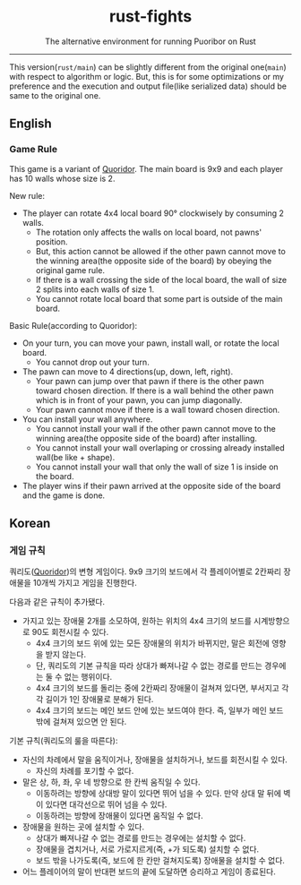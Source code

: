 <div align="center">

# rust-fights

The alternative environment for running Puoribor on Rust

</div>

---

This version(`rust/main`) can be slightly different from the original one(`main`) with respect to algorithm or logic. But, this is for some optimizations or my preference and the execution and output file(like serialized data) should be same to the original one.

## English

### Game Rule

This game is a variant of [Quoridor](https://en.wikipedia.org/wiki/Quoridor). The main board is 9x9 and each player has 10 walls whose size is 2.

New rule:
- The player can rotate 4x4 local board 90° clockwisely by consuming 2 walls.
  - The rotation only affects the walls on local board, not pawns' position.
  - But, this action cannot be allowed if the other pawn cannot move to the winning area(the opposite side of the board) by obeying the original game rule.
  - If there is a wall crossing the side of the local board, the wall of size 2 splits into each walls of size 1.
  - You cannot rotate local board that some part is outside of the main board.


Basic Rule(according to Quoridor):
- On your turn, you can move your pawn, install wall, or rotate the local board.
  - You cannot drop out your turn.
- The pawn can move to 4 directions(up, down, left, right).
  - Your pawn can jump over that pawn if there is the other pawn toward chosen direction. If there is a wall behind the other pawn which is in front of your pawn, you can jump diagonally.
  - Your pawn cannot move if there is a wall toward chosen direction.
- You can install your wall anywhere.
  - You cannot install your wall if the other pawn cannot move to the winning area(the opposite side of the board) after installing.
  - You cannot install your wall overlaping or crossing already installed wall(be like + shape).
  - You cannot install your wall that only the wall of size 1 is inside on the board.
- The player wins if their pawn arrived at the opposite side of the board and the game is done.

## Korean

### 게임 규칙

쿼리도([Quoridor](https://en.wikipedia.org/wiki/Quoridor))의 변형 게임이다. 9x9 크기의 보드에서 각 플레이어별로 2칸짜리 장애물을 10개씩 가지고 게임을 진행한다.

다음과 같은 규칙이 추가됐다.

- 가지고 있는 장애물 2개를 소모하여, 원하는 위치의 4x4 크기의 보드를 시계방향으로 90도 회전시킬 수 있다.
  - 4x4 크기의 보드 위에 있는 모든 장애물의 위치가 바뀌지만, 말은 회전에 영향을 받지 않는다.
  - 단, 쿼리도의 기본 규칙을 따라 상대가 빠져나갈 수 없는 경로를 만드는 경우에는 둘 수 없는 행위이다.
  - 4x4 크기의 보드를 돌리는 중에 2칸짜리 장애물이 걸쳐져 있다면, 부서지고 각각 길이가 1인 장애물로 분해가 된다.
  - 4x4 크기의 보드는 메인 보드 안에 있는 보드여야 한다. 즉, 일부가 메인 보드 밖에 걸쳐져 있으면 안 된다.

기본 규칙(쿼리도의 룰을 따른다):
- 자신의 차례에서 말을 움직이거나, 장애물을 설치하거나, 보드를 회전시킬 수 있다.
  - 자신의 차례를 포기할 수 없다.
- 말은 상, 하, 좌, 우 네 방향으로 한 칸씩 움직일 수 있다.
  - 이동하려는 방향에 상대방 말이 있다면 뛰어 넘을 수 있다. 만약 상대 말 뒤에 벽이 있다면 대각선으로 뛰어 넘을 수 있다.
  - 이동하려는 방향에 장애물이 있다면 움직일 수 없다.
- 장애물을 원하는 곳에 설치할 수 있다.
  - 상대가 빠져나갈 수 없는 경로를 만드는 경우에는 설치할 수 없다.
  - 장애물을 겹치거나, 서로 가로지르게(즉, +가 되도록) 설치할 수 없다.
  - 보드 밖을 나가도록(즉, 보드에 한 칸만 걸쳐지도록) 장애물을 설치할 수 없다.
- 어느 플레이어의 말이 반대편 보드의 끝에 도달하면 승리하고 게임이 종료된다.
